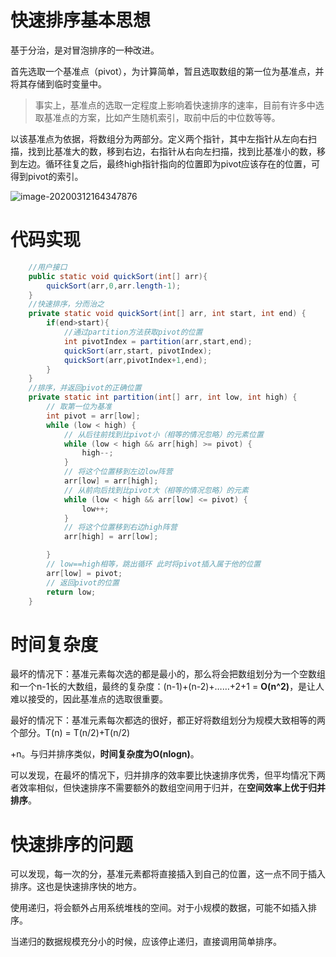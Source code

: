 # 快速排序基本思想

基于分治，是对冒泡排序的一种改进。

首先选取一个基准点（pivot），为计算简单，暂且选取数组的第一位为基准点，并将其存储到临时变量中。

> 事实上，基准点的选取一定程度上影响着快速排序的速率，目前有许多中选取基准点的方案，比如产生随机索引，取前中后的中位数等等。

以该基准点为依据，将数组分为两部分。定义两个指针，其中左指针从左向右扫描，找到比基准大的数，移到右边，右指针从右向左扫描，找到比基准小的数，移到左边。循环往复之后，最终high指针指向的位置即为pivot应该存在的位置，可得到pivot的索引。

![image-20200312164347876](C:\Users\13327\AppData\Roaming\Typora\typora-user-images\image-20200312164347876.png)

# 代码实现

```java
    //用户接口
    public static void quickSort(int[] arr){
        quickSort(arr,0,arr.length-1);
    }
    //快速排序，分而治之
    private static void quickSort(int[] arr, int start, int end) {
        if(end>start){
            //通过partition方法获取pivot的位置
            int pivotIndex = partition(arr,start,end);
            quickSort(arr,start, pivotIndex);
            quickSort(arr,pivotIndex+1,end);
        }
    }
    //排序，并返回pivot的正确位置
    private static int partition(int[] arr, int low, int high) {
        // 取第一位为基准
        int pivot = arr[low];
        while (low < high) {
            // 从后往前找到比pivot小（相等的情况忽略）的元素位置
            while (low < high && arr[high] >= pivot) {
                high--;
            }
            // 将这个位置移到左边low阵营
            arr[low] = arr[high];
            // 从前向后找到比pivot大（相等的情况忽略）的元素
            while (low < high && arr[low] <= pivot) {
                low++;
            }
            // 将这个位置移到右边high阵营
            arr[high] = arr[low];

        }
        // low==high相等，跳出循环 此时将pivot插入属于他的位置
        arr[low] = pivot;
        // 返回pivot的位置
        return low;
    }
```

# 时间复杂度

最坏的情况下：基准元素每次选的都是最小的，那么将会把数组划分为一个空数组和一个n-1长的大数组，最终的复杂度：(n-1)+(n-2)+……+2+1 = **O(n^2)**，是让人难以接受的，因此基准点的选取很重要。

最好的情况下：基准元素每次都选的很好，都正好将数组划分为规模大致相等的两个部分。T(n) = T(n/2)+T(n/2)

+n。与归并排序类似，**时间复杂度为O(nlogn)**。

可以发现，在最坏的情况下，归并排序的效率要比快速排序优秀，但平均情况下两者效率相似，但快速排序不需要额外的数组空间用于归并，在**空间效率上优于归并排序**。

# 快速排序的问题

可以发现，每一次的分，基准元素都将直接插入到自己的位置，这一点不同于插入排序。这也是快速排序快的地方。

使用递归，将会额外占用系统堆栈的空间。对于小规模的数据，可能不如插入排序。

当递归的数据规模充分小的时候，应该停止递归，直接调用简单排序。

